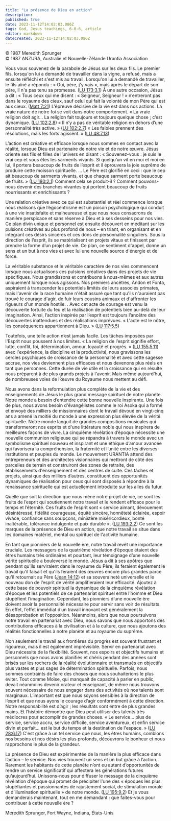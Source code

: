 ```yaml
---
title: "La présence de Dieu en action"
description: 
published: true
date: 2023-11-12T14:02:03.086Z
tags: God, Jesus teachings, 6-0-6, article
editor: markdown
dateCreated: 2023-11-12T14:02:03.086Z
---
```



<p class="v-card v-sheet theme--light gray lighten-3 px-2 py-1">© 1987 Meredith Sprunger<br>© 1987 ANZURA, Australie et Nouvelle-Zélande Urantia Association</p>


Vous vous souvenez de la parabole de Jésus sur les deux fils. Le premier fils, lorsqu'on lui a demandé de travailler dans la vigne, a refusé, mais a ensuite réfléchi et s'est mis au travail. Lorsqu'on lui a demandé de travailler, le fils aîné a répondu : « Oui, père, j'y vais », mais après le départ de son père, il n'a pas tenu sa promesse. ([LU 173:3.1](/fr/The_Urantia_Book/173#p3_1)) À une autre occasion, Jésus a dit : « Tous ceux qui me disent : « Seigneur, Seigneur ! » n’entreront pas dans le royaume des cieux, sauf celui qui fait la volonté de mon Père qui est aux cieux. ([Matt 7:21](/fr/Bible/Matthew/7#v21)) L'épreuve décisive de la vie est dans nos actions. La vraie nature de notre foi se voit dans notre comportement. « La vraie religion doit agir... La religion fait toujours et toujours quelque chose ; c’est dynamique. ([LU 102:2.8](/fr/The_Urantia_Book/102#p2_8)) « Il n’y a pas de véritable religion en dehors d’une personnalité très active. » ([LU 102:2.7](/fr/The_Urantia_Book/102#p2_7)) « Les faibles prennent des résolutions, mais les forts agissent. » ([LU 48:7.13](/fr/The_Urantia_Book/48#p7_13))

L’action est créative et efficace lorsque nous sommes en contact avec la réalité, lorsque Dieu est partenaire de notre vie et de notre œuvre. Jésus oriente ses fils et filles de l’univers en disant : « Souvenez-vous : je suis le vrai cep et vous êtes les sarments vivants. Si quelqu’un vit en moi et moi en lui, il portera beaucoup de fruits de l’esprit et il éprouvera la joie suprême de produire cette moisson spirituelle. ... Le Père est glorifié en ceci : que le cep ait beaucoup de sarments vivants, et que chaque sarment porte beaucoup de fruits. » ([LU 180:2.1](/fr/The_Urantia_Book/180#p2_1)) Comment cela se produit-il ? Comment pouvons-nous devenir des branches vivantes qui portent beaucoup de fruits nourrissants et enrichissants ?

Une relation créative avec ce qui est substantiel et réel commence lorsque nous réalisons que l’égocentrisme est un poison psychologique qui conduit à une vie insatisfaite et malheureuse et que nous nous consacrons de manière perspicace et sans réserve à Dieu et à ses desseins pour nos vies. Ce plan divin unique et personnel est ensuite découvert en méditant sur les pulsions créatives au plus profond de nous – en triant, en organisant et en intégrant ces désirs sincères et ces dons de personnalité singuliers. Sous la direction de l’esprit, ils se matérialisent en projets vitaux et finissent par prendre la forme d’un projet de vie. Ce plan, ce sentiment d'appel, donne un sens et un but à nos vies et avec lui une nouvelle source d'énergie et de force.

La véritable substance et le véritable caractère de nos vies commencent lorsque nous actualisons ces pulsions créatives dans des projets de vie spécifiques. Nous grandissons et contribuons à nous-mêmes et aux autres uniquement lorsque nous agissons. Nos premiers ancêtres, Andon et Fonta, aspiraient à transcender les potentiels limités de leurs associés primates, mais l'avenir de la race humaine n'était assuré que tant qu'ils n'auraient pas trouvé le courage d'agir, de fuir leurs cousins animaux et d'affronter les rigueurs d'un monde hostile. . Avec cet acte de courage est venu la découverte fortuite du feu et la réalisation de potentiels bien au-delà de leur imagination. Ainsi, l’action inspirée par l’esprit est toujours l’ancêtre des découvertes inattendues et des réalisations imprévues. « L'acte est le nôtre, les conséquences appartiennent à Dieu. » ([LU 117:5.5](/fr/The_Urantia_Book/117#p5_5))

Toutefois, une telle action n’est jamais facile. Les tâches imposées par l'Esprit nous poussent à nos limites. « La religion de l’esprit signifie effort, lutte, conflit, foi, détermination, amour, loyauté et progrès. » ([LU 155:5.11](/fr/The_Urantia_Book/155#p5_11)) avec l'expérience, la discipline et la productivité, nous gravissons les cercles psychiques de croissance de la personnalité et avec cette sagesse accrue, nos vies deviennent plus efficaces et nous devenons plus réels en tant que personnes. Cette durée de vie utile et la croissance qui en résulte nous préparent à de plus grands projets à l'avenir. Mais même aujourd’hui, de nombreuses voies de l’œuvre du Royaume nous mettent au défi.

Nous avons dans la reformulation plus complète de la vie et des enseignements de Jésus le plus grand message spirituel de notre planète. Notre monde a besoin d’entendre cette bonne nouvelle inspirante. Une fois de plus, nous avons besoin d'évangélistes comme le roi Asoka qui a formé et envoyé des milliers de missionnaires dont le travail dévoué en vingt-cinq ans a amené la moitié du monde à une expression plus élevée de la vérité spirituelle. Notre monde languit de grandes compositions musicales qui transformeront nos esprits et d'une littérature noble qui nous inspirera de meilleures façons de vivre. La cinquième révélation d’époque nécessite une nouvelle communion religieuse qui se répandra à travers le monde avec un symbolisme spirituel nouveau et inspirant et une éthique d’amour avancée qui favorisera la compréhension, la fraternité et l’unité entre les diverses institutions et peuples du monde. Le mouvement URANTIA attend des entrepreneurs et des architectes visionnaires qui mettront de côté des parcelles de terrain et construiront des zones de retraite, des établissements d'enseignement et des centres de culte. Ces tâches et projets, ainsi que des milliers d’autres, constituent des opportunités dynamiques de réalisation pour ceux qui sont disposés à répondre à la renaissance spirituelle qui est actuellement introduite sur les ailes du futur.

Quelle que soit la direction que nous mène notre projet de vie, ce sont les fruits de l’esprit qui soutiennent notre travail et le rendent efficace pour le temps et l’éternité. Ces fruits de l’esprit sont « service aimant, dévouement désintéressé, fidélité courageuse, équité sincère, honnêteté éclairée, espoir vivace, confiance sans soupçons, ministère miséricordieux, bonté inaltérable, tolérance indulgente et paix durable ». ([LU 193:2.2](/fr/The_Urantia_Book/193#p2_2)) Ce sont les marques de la présence de Dieu en action, que notre travail se situe dans les domaines matériel, mental ou spirituel de l'activité humaine.

En tant que pionniers de la nouvelle ère, notre travail revêt une importance cruciale. Les messagers de la quatrième révélation d’époque étaient des êtres humains très ordinaires et pourtant, leur témoignage d’une nouvelle vérité spirituelle a bouleversé le monde. Jésus a dit à ses apôtres que pendant qu'ils serviraient dans le royaume du Père, ils feraient également le travail qu'il faisait et qu'ils feraient des œuvres encore plus grandes parce qu'il retournait au Père ([Jean 14:12](/fr/Bible/John/14#v12)) et sa souveraineté universelle et le nouveau don de l’esprit de vérité amplifieraient leur efficacité. Ajoutez à cette base de pouvoir spirituel la dynamique de la cinquième révélation d’époque et les potentiels de ce partenariat spirituel entre l’homme et Dieu stupéfient l’imagination. Cependant, les pionniers d’une nouvelle ère doivent avoir la personnalité nécessaire pour servir sans voir de résultats. En effet, l’effet immédiat d’un travail innovant est généralement la désapprobation et l’opposition. Néanmoins, alors que nous poursuivons notre travail en partenariat avec Dieu, nous savons que nous apportons des contributions efficaces à la civilisation et à la culture, que nous ajoutons des réalités fonctionnelles à notre planète et au royaume du suprême.

Non seulement le travail aux frontières du progrès est souvent frustrant et rigoureux, mais il est également imprévisible. Servir en partenariat avec Dieu nécessite de la flexibilité. Souvent, nos espoirs et objectifs humains et personnels que nous avons planifiés et chéris pendant des années sont brisés sur les rochers de la réalité évolutionnaire et transmués en objectifs plus vastes et plus sages de détermination spirituelle. Parfois, nous sommes contraints de faire des choses que nous souhaiterions le plus éviter. Tout comme Moïse, qui manquait de capacité à parler en public, devait néanmoins devenir orateur et enseignant, de même nous trouvons souvent nécessaire de nous engager dans des activités où nos talents sont marginaux. L’important est que nous soyons sensibles à la direction de l’esprit et que nous ayons le courage d’agir conformément à cette direction. Notre responsabilité est d’agir ; les résultats sont entre de plus grandes mains. Et l’histoire démontre que Dieu peut utiliser des talents très médiocres pour accomplir de grandes choses. « Le service... plus de service, service accru, service difficile, service aventureux, et enfin service divin et parfait... est le but du temps et la destination de l'espace. » ([LU 28:6.17](/fr/The_Urantia_Book/28#p6_17)) C'est grâce à un tel service que nous, les êtres humains, comblons nos besoins et nos désirs les plus profonds, découvrons le bonheur et nous rapprochons le plus de la grandeur.

La présence de Dieu est expérimentée de la manière la plus efficace dans l’action – le service. Nos vies trouvent un sens et un but grâce à l’action. Rarement les habitants de cette planète n’ont eu autant d’opportunités de rendre un service significatif qui affectera les générations futures qu’aujourd’hui. Unissons-nous pour diffuser le message de la cinquième révélation d'époque qui promet de précipiter l'une des « époques les plus stupéfiantes et passionnantes de rajustement social, de stimulation morale et d’illumination spirituelle » de notre monde. ([LU 195:9.2](/fr/The_Urantia_Book/195#p9_2)) Et je vous demanderais maintenant, tout en me demandant : que faites-vous pour contribuer à cette nouvelle ère ?

Meredith Sprunger,
Fort Wayne, Indiana, États-Unis

